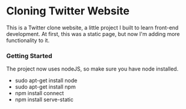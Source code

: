 # Cloning Twitter Website #

This is a Twitter clone website, a little project I built to  learn front-end development.
At first, this was a static page, but now I'm adding more functionality to it.

### Getting Started ###

The project now uses nodeJS, so make sure you have node installed.

* sudo apt-get install node
* sudo apt-get install npm
* npm install connect
* npm install serve-static

